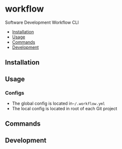 # workflow

Software Development Workflow CLI

- [Installation](#installation)
- [Usage](#usage)
- [Commands](#commands)
- [Development](#development)

## Installation

## Usage

### Configs

- The global config is located in`~/.workflow.yml`
- The local config is located in root of each Git project

## Commands

## Development
